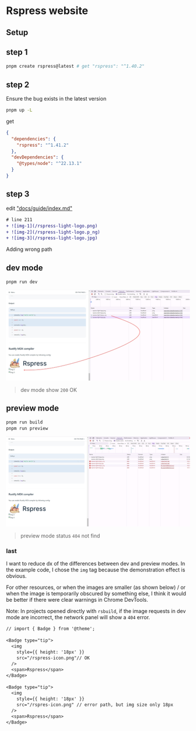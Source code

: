 # Rspress website

## Setup

## step 1

```bash
pnpm create rspress@latest # get "rspress": "^1.40.2"
```

## step 2

Ensure the bug exists in the latest version


```bash
pnpm up -L
```

get 

```json
{
  "dependencies": {
    "rspress": "^1.41.2"
  },
  "devDependencies": {
    "@types/node": "^22.13.1"
  }
}
```

## step 3

edit ["docs/guide/index.md"](docs/guide/index.md)

```diff
# line 211
+ ![img-1](/rspress-light-logo.png)
+ ![img-2](/rspress-light-logo.p_ng)
+ ![img-3](/rspress-light-logo.jpg)
```

Adding wrong path

## dev mode

```bash
pnpm run dev
```

![dev/mode](screenshot/dev_mode.jpg)
> dev mode show `200` OK

## preview mode

```bash
pnpm run build
pnpm run preview
```

![preview_mode](screenshot/preview_mode.jpg)
> preview mode status `404` not find

### last

I want to reduce dx of the differences between dev and preview modes.
In the example code, I chose the `img` tag because the demonstration effect is obvious.

For other resources, or when the images are smaller (as shown below) 
/ or when the image is temporarily obscured by something else, 
I think it would be better if there were clear warnings in Chrome DevTools. 

Note: In projects opened directly with `rsbuild`, if the image requests in dev mode are incorrect, the network panel will show a `404` error.

```tsx
// import { Badge } from '@theme';

<Badge type="tip">
  <img
    style={{ height: '18px' }}
    src="/rspress-icon.png"// OK 
  />
  <span>Rspress</span>
</Badge>

<Badge type="tip">
  <img
    style={{ height: '18px' }}
    src="/rspres-icon.png" // error path, but img size only 18px
  />
  <span>Rspress</span>
</Badge>
```
